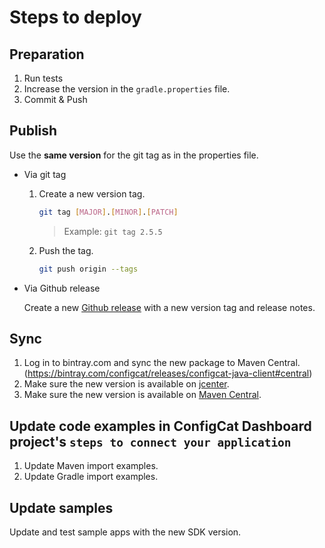 # Steps to deploy
## Preparation
1. Run tests
3. Increase the version in the `gradle.properties` file.
4. Commit & Push
## Publish
Use the **same version** for the git tag as in the properties file.
- Via git tag
    1. Create a new version tag.
       ```bash
       git tag [MAJOR].[MINOR].[PATCH]
       ```
       > Example: `git tag 2.5.5`
    2. Push the tag.
       ```bash
       git push origin --tags
       ```
- Via Github release 

  Create a new [Github release](https://github.com/configcat/java-sdk/releases) with a new version tag and release notes.

## Sync
1. Log in to bintray.com and sync the new package to Maven Central. (https://bintray.com/configcat/releases/configcat-java-client#central)
2. Make sure the new version is available on [jcenter](https://bintray.com/configcat/releases/configcat-java-client).
2. Make sure the new version is available on [Maven Central](https://search.maven.org/artifact/com.configcat/configcat-java-client).

## Update code examples in ConfigCat Dashboard project's `steps to connect your application`
1. Update Maven import examples.
2. Update Gradle import examples.

## Update samples
Update and test sample apps with the new SDK version.
